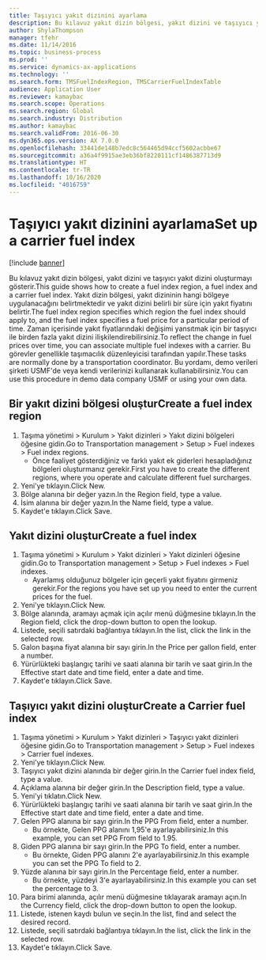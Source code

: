 ```yaml
---
title: Taşıyıcı yakıt dizinini ayarlama
description: Bu kılavuz yakıt dizin bölgesi, yakıt dizini ve taşıyıcı yakıt dizini oluşturmayı gösterir.
author: ShylaThompson
manager: tfehr
ms.date: 11/14/2016
ms.topic: business-process
ms.prod: ''
ms.service: dynamics-ax-applications
ms.technology: ''
ms.search.form: TMSFuelIndexRegion, TMSCarrierFuelIndexTable
audience: Application User
ms.reviewer: kamaybac
ms.search.scope: Operations
ms.search.region: Global
ms.search.industry: Distribution
ms.author: kamaybac
ms.search.validFrom: 2016-06-30
ms.dyn365.ops.version: AX 7.0.0
ms.openlocfilehash: 33441de148b7edc8c564465d94ccf5602acbbe67
ms.sourcegitcommit: a36a4f9915ae3eb36bf8220111cf1486387713d9
ms.translationtype: HT
ms.contentlocale: tr-TR
ms.lasthandoff: 10/16/2020
ms.locfileid: "4016759"
---
```

# <a name="set-up-a-carrier-fuel-index"></a><span data-ttu-id="c5989-103">Taşıyıcı yakıt dizinini ayarlama</span><span class="sxs-lookup"><span data-stu-id="c5989-103">Set up a carrier fuel index</span></span>

[!include [banner](../../includes/banner.md)]

<span data-ttu-id="c5989-104">Bu kılavuz yakıt dizin bölgesi, yakıt dizini ve taşıyıcı yakıt dizini oluşturmayı gösterir.</span><span class="sxs-lookup"><span data-stu-id="c5989-104">This guide shows how to create a fuel index region, a fuel index and a carrier fuel index.</span></span> <span data-ttu-id="c5989-105">Yakıt dizin bölgesi, yakıt dizininin hangi bölgeye uygulanacağını belirtmektedir ve yakıt dizini belirli bir süre için yakıt fiyatını belirtir.</span><span class="sxs-lookup"><span data-stu-id="c5989-105">The fuel index region specifies which region the fuel index should apply to, and the fuel index specifies a fuel price for a particular period of time.</span></span> <span data-ttu-id="c5989-106">Zaman içerisinde yakıt fiyatlarındaki değişimi yansıtmak için bir taşıyıcı ile birden fazla yakıt dizini ilişkilendirebilirsiniz.</span><span class="sxs-lookup"><span data-stu-id="c5989-106">To reflect the change in fuel prices over time, you can associate multiple fuel indexes with a carrier.</span></span>  <span data-ttu-id="c5989-107">Bu görevler genellikle taşımacılık düzenleyicisi tarafından yapılır.</span><span class="sxs-lookup"><span data-stu-id="c5989-107">These tasks are normally done by a transportation coordinator.</span></span> <span data-ttu-id="c5989-108">Bu yordamı, demo verileri şirketi USMF'de veya kendi verilerinizi kullanarak kullanabilirsiniz.</span><span class="sxs-lookup"><span data-stu-id="c5989-108">You can use this procedure in demo data company USMF or using your own data.</span></span>


## <a name="create-a-fuel-index-region"></a><span data-ttu-id="c5989-109">Bir yakıt dizini bölgesi oluştur</span><span class="sxs-lookup"><span data-stu-id="c5989-109">Create a fuel index region</span></span>
1. <span data-ttu-id="c5989-110">Taşıma yönetimi > Kurulum > Yakıt dizinleri > Yakıt dizini bölgeleri öğesine gidin.</span><span class="sxs-lookup"><span data-stu-id="c5989-110">Go to Transportation management > Setup > Fuel indexes > Fuel index regions.</span></span>
    * <span data-ttu-id="c5989-111">Önce faaliyet gösterdiğiniz ve farklı yakıt ek giderleri hesapladığınız bölgeleri oluşturmanız gerekir.</span><span class="sxs-lookup"><span data-stu-id="c5989-111">First you have to create the different regions, where you operate and calculate different fuel surcharges.</span></span>  
2. <span data-ttu-id="c5989-112">Yeni'ye tıklayın.</span><span class="sxs-lookup"><span data-stu-id="c5989-112">Click New.</span></span>
3. <span data-ttu-id="c5989-113">Bölge alanına bir değer yazın.</span><span class="sxs-lookup"><span data-stu-id="c5989-113">In the Region field, type a value.</span></span>
4. <span data-ttu-id="c5989-114">İsim alanına bir değer yazın.</span><span class="sxs-lookup"><span data-stu-id="c5989-114">In the Name field, type a value.</span></span>
5. <span data-ttu-id="c5989-115">Kaydet'e tıklayın.</span><span class="sxs-lookup"><span data-stu-id="c5989-115">Click Save.</span></span>

## <a name="create-a-fuel-index"></a><span data-ttu-id="c5989-116">Yakıt dizini oluştur</span><span class="sxs-lookup"><span data-stu-id="c5989-116">Create a fuel index</span></span>
1. <span data-ttu-id="c5989-117">Taşıma yönetimi > Kurulum > Yakıt dizinleri > Yakıt dizinleri öğesine gidin.</span><span class="sxs-lookup"><span data-stu-id="c5989-117">Go to Transportation management > Setup > Fuel indexes > Fuel indexes.</span></span>
    * <span data-ttu-id="c5989-118">Ayarlamış olduğunuz bölgeler için geçerli yakıt fiyatını girmeniz gerekir.</span><span class="sxs-lookup"><span data-stu-id="c5989-118">For the regions you have set up you need to enter the current prices for the fuel.</span></span>  
2. <span data-ttu-id="c5989-119">Yeni'ye tıklayın.</span><span class="sxs-lookup"><span data-stu-id="c5989-119">Click New.</span></span>
3. <span data-ttu-id="c5989-120">Bölge alanında, aramayı açmak için açılır menü düğmesine tıklayın.</span><span class="sxs-lookup"><span data-stu-id="c5989-120">In the Region field, click the drop-down button to open the lookup.</span></span>
4. <span data-ttu-id="c5989-121">Listede, seçili satırdaki bağlantıya tıklayın.</span><span class="sxs-lookup"><span data-stu-id="c5989-121">In the list, click the link in the selected row.</span></span>
5. <span data-ttu-id="c5989-122">Galon başına fiyat alanına bir sayı girin.</span><span class="sxs-lookup"><span data-stu-id="c5989-122">In the Price per gallon field, enter a number.</span></span>
6. <span data-ttu-id="c5989-123">Yürürlükteki başlangıç tarihi ve saati alanına bir tarih ve saat girin.</span><span class="sxs-lookup"><span data-stu-id="c5989-123">In the Effective start date and time field, enter a date and time.</span></span>
7. <span data-ttu-id="c5989-124">Kaydet'e tıklayın.</span><span class="sxs-lookup"><span data-stu-id="c5989-124">Click Save.</span></span>

## <a name="create-a-carrier-fuel-index"></a><span data-ttu-id="c5989-125">Taşıyıcı yakıt dizini oluştur</span><span class="sxs-lookup"><span data-stu-id="c5989-125">Create a Carrier fuel index</span></span>
1. <span data-ttu-id="c5989-126">Taşıma yönetimi > Kurulum > Yakıt dizinleri > Taşıyıcı yakıt dizinleri öğesine gidin.</span><span class="sxs-lookup"><span data-stu-id="c5989-126">Go to Transportation management > Setup > Fuel indexes > Carrier fuel indexes.</span></span>
2. <span data-ttu-id="c5989-127">Yeni'ye tıklayın.</span><span class="sxs-lookup"><span data-stu-id="c5989-127">Click New.</span></span>
3. <span data-ttu-id="c5989-128">Taşıyıcı yakıt dizini alanında bir değer girin.</span><span class="sxs-lookup"><span data-stu-id="c5989-128">In the Carrier fuel index field, type a value.</span></span>
4. <span data-ttu-id="c5989-129">Açıklama alanına bir değer girin.</span><span class="sxs-lookup"><span data-stu-id="c5989-129">In the Description field, type a value.</span></span>
5. <span data-ttu-id="c5989-130">Yeni'yi tıklatın.</span><span class="sxs-lookup"><span data-stu-id="c5989-130">Click New.</span></span>
6. <span data-ttu-id="c5989-131">Yürürlükteki başlangıç tarihi ve saati alanına bir tarih ve saat girin.</span><span class="sxs-lookup"><span data-stu-id="c5989-131">In the Effective start date and time field, enter a date and time.</span></span>
7. <span data-ttu-id="c5989-132">Gelen PPG alanına bir sayı girin.</span><span class="sxs-lookup"><span data-stu-id="c5989-132">In the PPG From field, enter a number.</span></span>
    * <span data-ttu-id="c5989-133">Bu örnekte, Gelen PPG alanını 1,95'e ayarlayabilirsiniz.</span><span class="sxs-lookup"><span data-stu-id="c5989-133">In this example, you can set PPG From field to 1.95.</span></span>  
8. <span data-ttu-id="c5989-134">Giden PPG alanına bir sayı girin.</span><span class="sxs-lookup"><span data-stu-id="c5989-134">In the PPG To field, enter a number.</span></span>
    * <span data-ttu-id="c5989-135">Bu örnekte, Giden PPG alanını 2'e ayarlayabilirsiniz.</span><span class="sxs-lookup"><span data-stu-id="c5989-135">In this example you can set the PPG To field to 2.</span></span>  
9. <span data-ttu-id="c5989-136">Yüzde alanına bir sayı girin.</span><span class="sxs-lookup"><span data-stu-id="c5989-136">In the Percentage field, enter a number.</span></span>
    * <span data-ttu-id="c5989-137">Bu örnekte, yüzdeyi 3'e ayarlayabilirsiniz.</span><span class="sxs-lookup"><span data-stu-id="c5989-137">In this example you can set the percentage to 3.</span></span>  
10. <span data-ttu-id="c5989-138">Para birimi alanında, açılır menü düğmesine tıklayarak aramayı açın.</span><span class="sxs-lookup"><span data-stu-id="c5989-138">In the Currency field, click the drop-down button to open the lookup.</span></span>
11. <span data-ttu-id="c5989-139">Listede, istenen kaydı bulun ve seçin.</span><span class="sxs-lookup"><span data-stu-id="c5989-139">In the list, find and select the desired record.</span></span>
12. <span data-ttu-id="c5989-140">Listede, seçili satırdaki bağlantıya tıklayın.</span><span class="sxs-lookup"><span data-stu-id="c5989-140">In the list, click the link in the selected row.</span></span>
13. <span data-ttu-id="c5989-141">Kaydet'e tıklayın.</span><span class="sxs-lookup"><span data-stu-id="c5989-141">Click Save.</span></span>

